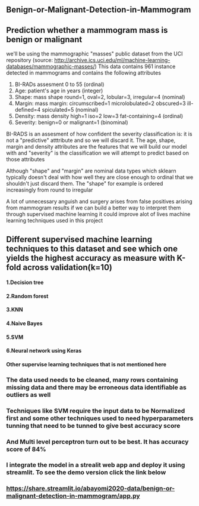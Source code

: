 ## Benign-or-Malignant-Detection-in-Mammogram
## Prediction whether a mammogram mass is benign or malignant 
 we'll be using the mammographic "masses" public dataset from the UCI repository 
 (source: http://archive.ics.uci.edu/ml/machine-learning-databases/mammographic-masses/)
  This data contains 961 instance detected in mammograms and contains the following attributes
 1. BI-RADs assesment 0 to 55 (ordinal)
 2. Age: patient's age in years (integer)
 3. Shape: mass shape round=1, oval=2, lobular=3, irregular=4 (nominal)
 4. Margin: mass margin: circumscribed=1 microlobulated=2 obscured=3 ill-defined=4 spiculated=5 (nominal)
 5. Density: mass density high=1 iso=2 low=3 fat-containing=4 (ordinal)
 6. Severity: benign=0 or malignant=1 (binominal)

  BI-RADS is an assesment  of how confident the severity classification is: it is not a "predictive" atttribute and so we will discard it. The age, shape, margin and density attributes are the features that we will build our model with and "severity" is the classification we will attempt to predict based on those attributes 

  Although "shape" and "margin" are nominal data types which sklearn typically doesn't deal with how well they are close enough to ordinal that we shouldn't just discard them. The "shape" for example is ordered increasingly from round to irregular 

  A lot of unnecessary anguish and surgery arises from false positives arising from mammogram results if we can build a better way to interpret them through supervised machine learning it could improve alot of lives 
  machine learning techniques used in this project
  ## Different supervised machine learning techniques to this dataset and see which one yields the highest accuracy as measure with K-fold across    validation(k=10)
#### 1.Decision tree
#### 2.Random forest
#### 3.KNN
#### 4.Naive Bayes
#### 5.SVM
#### 6.Neural network using Keras
#### Other supervise learning techniques that is not mentioned here 
### The data used needs to be cleaned, many rows containing missing data and there may be erroneous data identifiable as outliers as well 
### Techniques like SVM require the input data to be Normalized first and some other techniques used to need hyperparameters tunning that need to be tunned to give best accuracy score 
### And Multi level perceptron turn out to be best. It has accuracy score of 84%
### I integrate the model in a strealit web app and deploy it using streamlit. To see the demo version click the link below 
### https://share.streamlit.io/abayomi2020-data/benign-or-malignant-detection-in-mammogram/app.py
